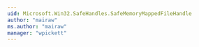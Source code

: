 ```yaml
---
uid: Microsoft.Win32.SafeHandles.SafeMemoryMappedFileHandle
author: "mairaw"
ms.author: "mairaw"
manager: "wpickett"
---
```

